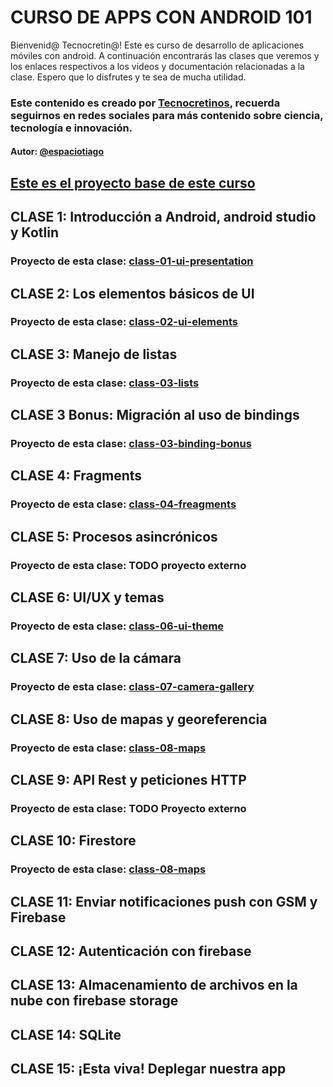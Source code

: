 # CURSO DE APPS CON ANDROID 101

Bienvenid@ Tecnocretin@! 
Este es curso de desarrollo de aplicaciones móviles con android. A continuación encontrarás las clases que veremos y los enlaces respectivos a los videos y documentación relacionadas a la clase. Espero que lo disfrutes y te sea de mucha utilidad.

### Este contenido es creado por [Tecnocretinos](https://www.instagram.com/tecnocretinos/), recuerda seguirnos en redes sociales para más contenido sobre ciencia, tecnología e innovación.
#### Autor: [@espaciotiago](https://taplink.cc/espaciotiago)

## [Este es el proyecto base de este curso](https://github.com/tecnocretinos/android101_proyect/tree/main)
## CLASE 1: Introducción a Android, android studio y Kotlin
### Proyecto de esta clase: [class-01-ui-presentation](https://github.com/tecnocretinos/android101_proyect/tree/class-01-ui-presentation)

## CLASE 2: Los elementos básicos de UI
### Proyecto de esta clase: [class-02-ui-elements](https://github.com/tecnocretinos/android101_proyect/tree/class-02-ui-elements)

## CLASE 3: Manejo de listas
### Proyecto de esta clase: [class-03-lists](https://github.com/tecnocretinos/android101_proyect/tree/class-03-lists)

## CLASE 3 Bonus: Migración al uso de bindings
### Proyecto de esta clase: [class-03-binding-bonus](https://github.com/tecnocretinos/android101_proyect/tree/feature/class-03-binding-bonus)

## CLASE 4: Fragments
### Proyecto de esta clase: [class-04-freagments](https://github.com/tecnocretinos/android101_proyect/tree/class-04-freagments)

## CLASE 5: Procesos asincrónicos
### Proyecto de esta clase: TODO proyecto externo

## CLASE 6: UI/UX y temas
### Proyecto de esta clase: [class-06-ui-theme](https://github.com/tecnocretinos/android101_proyect/tree/class-06-ui-theme)

## CLASE 7: Uso de la cámara
### Proyecto de esta clase: [class-07-camera-gallery](https://github.com/tecnocretinos/android101_proyect/tree/class-07-camera-gallery)

## CLASE 8: Uso de mapas y georeferencia
### Proyecto de esta clase: [class-08-maps](https://github.com/tecnocretinos/android101_proyect/tree/class-08-maps)

## CLASE 9: API Rest y peticiones HTTP
### Proyecto de esta clase: TODO Proyecto externo

## CLASE 10: Firestore
### Proyecto de esta clase: [class-08-maps](https://github.com/tecnocretinos/android101_proyect/tree/class-10-firestore)

## CLASE 11: Enviar notificaciones push con GSM y Firebase

## CLASE 12: Autenticación con firebase

## CLASE 13: Almacenamiento de archivos en la nube con firebase storage

## CLASE 14: SQLite

## CLASE 15: ¡Esta viva! Deplegar nuestra app
